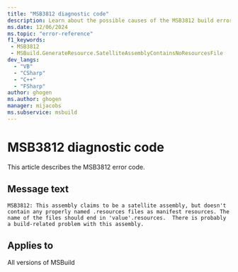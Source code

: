 ```yaml
---
title: "MSB3812 diagnostic code"
description: Learn about the possible causes of the MSB3812 build error, and get troubleshooting tips.
ms.date: 12/06/2024
ms.topic: "error-reference"
f1_keywords:
 - MSB3812
 - MSBuild.GenerateResource.SatelliteAssemblyContainsNoResourcesFile
dev_langs:
  - "VB"
  - "CSharp"
  - "C++"
  - "FSharp"
author: ghogen
ms.author: ghogen
manager: mijacobs
ms.subservice: msbuild
---
```


# MSB3812 diagnostic code

<!-- :::ErrorDefinitionDescription::: -->
<!-- :::editable-content name="introDescription"::: -->
This article describes the MSB3812 error code.
<!-- :::editable-content-end::: -->

## Message text

`MSB3812: This assembly claims to be a satellite assembly, but doesn't contain any properly named .resources files as manifest resources. The name of the files should end in 'value'.resources.  There is probably a build-related problem with this assembly.`

<!-- :::editable-content name="postOutputDescription"::: -->
<!--
{StrBegin="MSB3812: "}
-->
<!-- :::editable-content-end::: -->
<!-- :::ErrorDefinitionDescription-end::: -->

## Applies to

All versions of MSBuild
